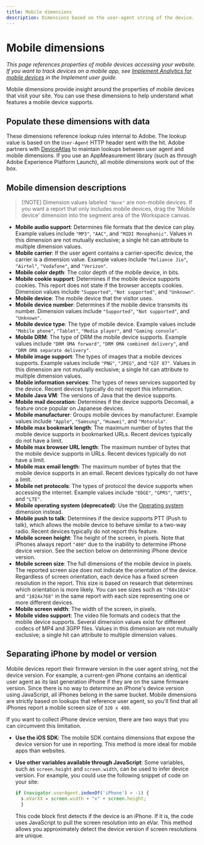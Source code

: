 ```yaml
---
title: Mobile dimensions
description: Dimensions based on the user-agent string of the device.
---
```


# Mobile dimensions

*This page references properties of mobile devices accessing your website. If you want to track devices on a mobile app, see [Implement Analytics for mobile devices](help/implement/mobile-device-sdk.md) in the Implement user guide.*

Mobile dimensions provide insight around the properties of mobile devices that visit your site. You can use these dimensions to help understand what features a mobile device supports.

## Populate these dimensions with data

These dimensions reference lookup rules internal to Adobe. The lookup value is based on the `User-Agent` HTTP header sent with the hit. Adobe partners with [DeviceAtlas](https://deviceatlas.com/) to maintain lookups between user agent and mobile dimensions. If you use an AppMeasurement library (such as through Adobe Experience Platform Launch), all mobile dimensions work out of the box.

## Mobile dimension descriptions

>[!NOTE] Dimension values labeled `"None"` are non-mobile devices. If you want a report that only includes mobile devices, drag the 'Mobile device' dimension into the segment area of the Workspace canvas.

* **Mobile audio support**: Determines file formats that the device can play. Example values include `"MP3"`, `"AAC"`, and `"MIDI Monophonic"`. Values in this dimension are not mutually exclusive; a single hit can attribute to multiple dimension values.
* **Mobile carrier**: If the user agent contains a carrier-specific device, the carrier is a dimension value. Example values include `"Reliance Jio"`, `"Airtel"`, `"Vodafone"`, and `"Verizon"`.
* **Mobile color depth**: The color depth of the mobile device, in bits.
* **Mobile cookie support**: Determines if the mobile device supports cookies. This report does not state if the browser accepts cookies. Dimension values include `"Supported"`, `"Not supported"`, and `"Unknown"`.
* **Mobile device**: The mobile device that the visitor uses.
* **Mobile device number**: Determines if the mobile device transmits its number. Dimension values include `"Supported"`, `"Not supported"`, and `"Unknown"`.
* **Mobile device type**: The type of mobile device. Example values include `"Mobile phone"`, `"Tablet"`, `"Media player"`, and `"Gaming console"`.
* **Mobile DRM**: The type of DRM the mobile device supports. Example values include `"DRM OMA forward"`, `"DRM OMA combined delivery"`, and `"DRM OMA separate delivery"`.
* **Mobile image support**: The types of images that a mobile devices supports. Example values include `"PNG"`, `"JPEG"`, and `"GIF 87"`. Values in this dimension are not mutually exclusive; a single hit can attribute to multiple dimension values.
* **Mobile information services**: The types of news services supported by the device. Recent devices typically do not report this information.
* **Mobile Java VM**: The versions of Java that the device supports.
* **Mobile mail decoration**: Determines if the device supports Decomail, a feature once popular on Japanese devices.
* **Mobile manufacturer**: Groups mobile devices by manufacturer. Example values include `"Apple"`, `"Samsung"`, `"Huawei"`, and `"Motorola"`.
* **Mobile max bookmark length**: The maximum number of bytes that the mobile device supports in bookmarked URLs. Recent devices typically do not have a limit.
* **Mobile max browser URL length**: The maximum number of bytes that the mobile device supports in URLs. Recent devices typically do not have a limit.
* **Mobile max email length**: The maximum number of bytes that the mobile device supports in an email. Recent devices typically do not have a limit.
* **Mobile net protocols**: The types of protocol the device supports when accessing the internet. Example values include `"EDGE"`, `"GPRS"`, `"UMTS"`, and `"LTE"`.
* **Mobile operating system (deprecated)**: Use the [Operating system](operating-systems.md) dimension instead.
* **Mobile push to talk**: Determines if the device supports PTT (Push to talk), which allows the mobile device to behave similar to a two-way radio. Recent devices typically do not report this feature.
* **Mobile screen height**: The height of the screen, in pixels. Note that iPhones always report `"480"` due to the inability to determine iPhone device version. See the section below on determining iPhone device version.
* **Mobile screen size**: The full dimensions of the mobile device in pixels. The reported screen size does not indicate the orientation of the device. Regardless of screen orientation, each device has a fixed screen resolution in the report. This size is based on research that determines which orientation is more likely. You can see sizes such as `"768x1024"` and `"1024x768"` in the same report with each size representing one or more different devices.
* **Mobile screen width**: The width of the screen, in pixels.
* **Mobile video support**: The video file formats and codecs that the mobile device supports. Several dimension values exist for different codecs of MP4 and 3GPP files. Values in this dimension are not mutually exclusive; a single hit can attribute to multiple dimension values.

## Separating iPhone by model or version

Mobile devices report their firmware version in the user agent string, not the device version. For example, a current-gen iPhone contains an identical user agent as its last generation iPhone if they are on the same firmware version. Since there is no way to determine an iPhone's device version using JavaScript, all iPhones belong in the same bucket. Mobile dimensions are strictly based on lookups that reference user agent, so you'll find that all iPhones report a mobile screen size of `320 x 480`.

If you want to collect iPhone device version, there are two ways that you can circumvent this limitation.

* **Use the iOS SDK**: The mobile SDK contains dimensions that expose the device version for use in reporting. This method is more ideal for mobile apps than websites.
* **Use other variables available through JavaScript**: Some variables, such as `screen.height` and `screen.width`, can be used to infer device version. For example, you could use the following snippet of code on your site:

  ```js
  if (navigator.userAgent.indexOf('iPhone') > -1) {
    s.eVarXX = screen.width + "x" + screen.height;
    }
  ```

  This code block first detects if the device is an iPhone. If it is, the code uses JavaScript to pull the screen resolution into an eVar. This method allows you approximately detect the device version if screen resolutions are unique.
